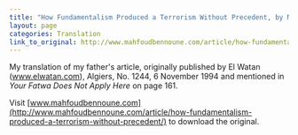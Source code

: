 ```yaml
---
title: "How Fundamentalism Produced a Terrorism Without Precedent, by Mahfoud Bennoune"
layout: page
categories: Translation
link_to_original: http://www.mahfoudbennoune.com/article/how-fundamentalism-produced-a-terrorism-without-precedent/
---
```

My translation of my father's article, originally published by El Watan (www.elwatan.com), Algiers, No. 1244, 6 November 1994 and mentioned in _Your Fatwa Does Not Apply Here_ on page 161.

Visit [www.mahfoudbennoune.com](http://www.mahfoudbennoune.com/article/how-fundamentalism-produced-a-terrorism-without-precedent/) to download the original.